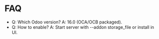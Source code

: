 # FAQ

- Q: Which Odoo version? A: 16.0 (OCA/OCB packaged).
- Q: How to enable? A: Start server with --addon storage_file or install in UI.
